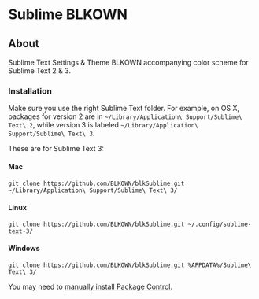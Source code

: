 # Sublime BLKOWN

## About

Sublime Text Settings & Theme BLKOWN accompanying color scheme for Sublime Text 2 & 3.

### Installation
Make sure you use the right Sublime Text folder. For example, on OS X, packages for version 2 are in `~/Library/Application\ Support/Sublime\ Text\ 2`, while version 3 is labeled `~/Library/Application\ Support/Sublime\ Text\ 3`.

These are for Sublime Text 3:

#### Mac
`git clone https://github.com/BLKOWN/blkSublime.git ~/Library/Application\ Support/Sublime\ Text\ 3/`

#### Linux
`git clone https://github.com/BLKOWN/blkSublime.git ~/.config/sublime-text-3/`

#### Windows
`git clone https://github.com/BLKOWN/blkSublime.git %APPDATA%/Sublime\ Text\ 3/`

You may need to [manually install Package Control](https://sublime.wbond.net/installation).
